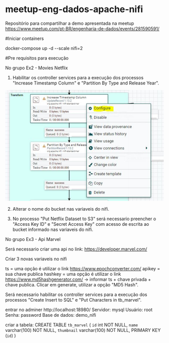 # meetup-eng-dados-apache-nifi
Repositório para compartilhar a demo apresentada na meetup https://www.meetup.com/pt-BR/engenharia-de-dados/events/281590591/

#Iniciar containers

docker-compose up -d --scale nifi=2

#Pre requisitos para execução 

No grupo Ex2 - Movies Netflix 

1. Habilitar os controller services para a execução dos processos "Increase Timestamp Column" e "Partition By Type and Release Year".

![Alt text](images/1.MoviesNetflix.JPG?raw=true "Processor Conf")

2. Alterar o nome do bucket nas variaveis do nifi.

3. No processo  "Put Netflix Dataset to S3" será necessario preencher o "Access Key ID" e "Secret Access Key" com acesso de escrita ao bucket informado nas variaveis do nifi.

No grupo Ex3 - Api Marvel

Será necessario criar uma api no link: https://developer.marvel.com/

Criar 3 novas variaveis no nifi

ts = uma opção é utilizar o link https://www.epochconverter.com/
apikey = sua chave publica
hashkey = uma opção é utilizar o link https://www.md5hashgenerator.com/ -> informar ts + chave privada + chave publica. Clicar em generate, utilizar a opção "MD5 Hash".

Será necessario habilitar os controller services para a execução dos processos "Create Insert to SQL" e "Put Characters in tb_marvel".

entrar no adminer http://localhost:18980/ 
Servidor: mysql
Usuário: root
Senha: password
Base de dados: demo_nifi

criar a tabela:
CREATE TABLE `tb_marvel` (
  `id` int NOT NULL,
  `name` varchar(100) NOT NULL,
  `thumbnail` varchar(100) NOT NULL,
  PRIMARY KEY (`id`)
) 

